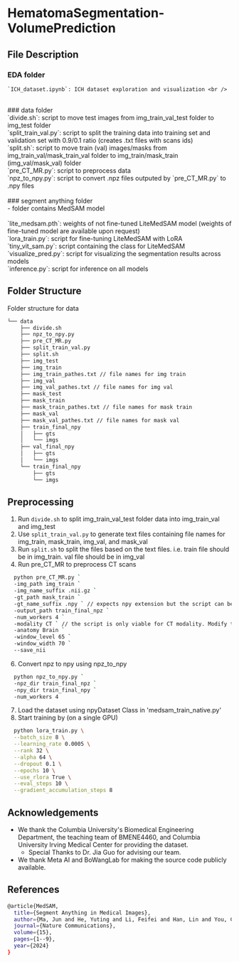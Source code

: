 # HematomaSegmentation-VolumePrediction

## File Description

### EDA folder <br />
    `ICH_dataset.ipynb`: ICH dataset exploration and visualization <br />
<br />
### data folder <br />
    `divide.sh`: script to move test images from img_train_val_test folder to img_test folder <br />
    `split_train_val.py`: script to split the training data into training set and validation set with 0.9/0.1 ratio (creates .txt files with scans ids) <br />
    `split.sh`: script to move train (val) images/masks from img_train_val/mask_train_val folder to img_train/mask_train (img_val/mask_val) folder <br />
    `pre_CT_MR.py`: script to preprocess data <br />
    `npz_to_npy.py`: script to convert .npz files outputed by `pre_CT_MR.py` to .npy files <br />
<br />
### segment anything folder <br />
    - folder contains MedSAM model <br />
<br />
`lite_medsam.pth`: weights of not fine-tuned LiteMedSAM model (weights of fine-tuned model are available upon request) <br />
`lora_train.py`: script for fine-tuning LiteMedSAM with LoRA <br />
`tiny_vit_sam.py`: script containing the class for LiteMedSAM <br />
`visualize_pred.py`: script for visualizing the segmentation results across models <br />
`inference.py`: script for inference on all models <br />

## Folder Structure 
Folder structure for data
```bash
└── data
    ├── divide.sh
    ├── npz_to_npy.py
    ├── pre_CT_MR.py
    ├── split_train_val.py
    ├── split.sh
    ├── img_test
    ├── img_train
    ├── img_train_pathes.txt // file names for img train
    ├── img_val
    ├── img_val_pathes.txt // file names for img val
    ├── mask_test
    ├── mask_train
    ├── mask_train_pathes.txt // file names for mask train
    ├── mask_val
    ├── mask_val_pathes.txt // file names for mask val
    ├── train_final_npy
    │   ├── gts
    │   └── imgs
    ├── val_final_npy
    │   ├── gts
    │   └── imgs
    └── train_final_npy
        ├── gts
        └── imgs
```
## Preprocessing
1. Run `divide.sh` to split img_train_val_test folder data into img_train_val and img_test
2. Use `split_train_val.py` to generate text files containing file names for img_train, mask_train, img_val, and mask_val
3. Run `split.sh` to split the files based on the text files. i.e. train file should be in img_train. val file should be in img_val
4. Run pre_CT_MR to preprocess CT scans
```bash
  python pre_CT_MR.py `
  -img_path img_train `
  -img_name_suffix .nii.gz `
  -gt_path mask_train `
  -gt_name_suffix .npy ` // expects npy extension but the script can be modified to take in .nii.gz
  -output_path train_final_npz `
  -num_workers 4 `
  -modality CT ` // the script is only viable for CT modality. Modify the if-else statement in the script for other modalities 
  -anatomy Brain ` 
  -window_level 65 `
  -window_width 70 `
  --save_nii
```
6. Convert npz to npy using npz_to_npy
```bash
  python npz_to_npy.py `
  -npz_dir train_final_npz `
  -npy_dir train_final_npy `
  -num_workers 4
```
7. Load the dataset using npyDataset Class in 'medsam_train_native.py'
8. Start training by (on a single GPU)
```bash
  python lora_train.py \
  --batch_size 8 \
  --learning_rate 0.0005 \
  --rank 32 \
  --alpha 64 \
  --dropout 0.1 \
  --epochs 10 \
  --use_rlora True \
  --eval_steps 10 \
  --gradient_accumulation_steps 8
```

## Acknowledgements
- We thank the Columbia University's Biomedical Engineering Department, the teaching team of BMENE4460, and Columbia University Irving Medical Center for providing the dataset.
  - Special Thanks to Dr. Jia Guo for advising our team.
- We thank Meta AI and BoWangLab for making the source code publicly available.

## References

```bash
@article{MedSAM,
  title={Segment Anything in Medical Images},
  author={Ma, Jun and He, Yuting and Li, Feifei and Han, Lin and You, Chenyu and Wang, Bo},
  journal={Nature Communications},
  volume={15},
  pages={1--9},
  year={2024}
}
```
